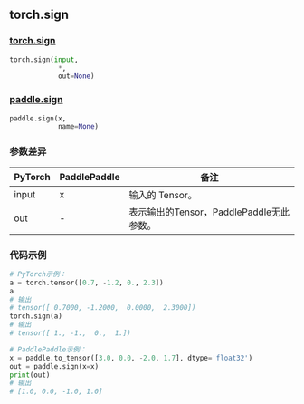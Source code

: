 ## torch.sign
### [torch.sign](https://pytorch.org/docs/stable/generated/torch.sign.html?highlight=sign#torch.sign)

```python
torch.sign(input, 
            *, 
            out=None)
```

### [paddle.sign](https://www.paddlepaddle.org.cn/documentation/docs/zh/api/paddle/sign_cn.html#sign)

```python
paddle.sign(x, 
            name=None)
```

### 参数差异
| PyTorch       | PaddlePaddle | 备注                                                   |
| ------------- | ------------ | ------------------------------------------------------ |
| input         | x            | 输入的 Tensor。                                      |
| out           | -            | 表示输出的Tensor，PaddlePaddle无此参数。               |


### 代码示例
``` python
# PyTorch示例：
a = torch.tensor([0.7, -1.2, 0., 2.3])
a
# 输出
# tensor([ 0.7000, -1.2000,  0.0000,  2.3000])
torch.sign(a)
# 输出
# tensor([ 1., -1.,  0.,  1.])
```

``` python
# PaddlePaddle示例：
x = paddle.to_tensor([3.0, 0.0, -2.0, 1.7], dtype='float32')
out = paddle.sign(x=x)
print(out)  
# 输出
# [1.0, 0.0, -1.0, 1.0]
```
